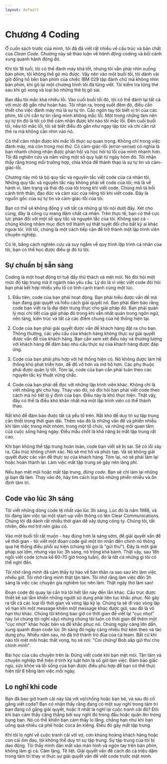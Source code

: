 ```yaml
---
layout: default
---
```


# Chương 4 Coding

Ở cuốn sách trước của mình, tôi đã đã viết rất nhiều về cấu trúc và bản chất của _Clean Code_. Chương này sẽ thảo luận về _hành động_ coding và bối cảnh xung quanh hành động đó.

Khi tôi 18 tuổi, tôi có thể đánh máy khá tốt, nhưng tôi vẫn phải nhìn xuống bàn phím, tôi không thể gõ mù được. Vậy nên vào một buổi tối, tôi dành vài giờ đồng hồ bên bàn phím của chiếc IBM 029 tập đánh chữ mà không nhìn bàn phím, khi gõ lại một chương trình tôi đã từng viết. Tôi kiểm tra từng thẻ sau khi gõ xong và loại bỏ những thẻ bị gõ sai.

Ban đầu tôi mắc khá nhiều lỗi. Vào cuối buổi tối đó, tôi có thể đánh lại tất cả với mức độ gần như hoàn hảo. Tôi nhận ra, trong suốt đêm đó, điều cần thiết cho việc đánh máy mù là sự tự tin. Các ngón tay tôi biết vị trí của các phím, tôi chỉ cần tự tin rằng mình không mắc lỗi. Một trong những làm nên sự tự tin đó là tôi có thể cảm nhận được khi nào tôi mắc lỗi. Đến cuối buổi tối, nếu tôi mắc lỗi, tôi sẽ biết điều đó gần như ngay lập tức và chỉ cần rút thẻ ra mà không cần nhìn vào nó.

Có thể cảm nhận được khi mắc lỗi thực sự quan trọng. Không chỉ trong việc đánh máy, mà còn trong mọi thứ. Có cảm-giác-lỗi (error-sense) có nghĩa là bạn nhanh chóng nhận được phản hồi và học hỏi từ lỗi của mình nhanh hơn. Tôi đã nghiên cứu và nắm vững một số quy luật từ ngày hôm đó. Tôi nhận thấy rằng trong mỗi trường hợp, chìa khóa để thành thạo là sự tự tin và cảm-giác-lỗi.

Chương này mô tả bộ quy tắc và nguyên tắc viết code của cá nhân tôi. Những quy tắc và nguyên tắc này không phải về code của tôi; mà là về hành vi, tâm trạng và thái độ của tôi trong khi viết code. Chúng mô tả bối cảnh tinh thần, đạo đức và cảm xúc của riêng tôi khi viết code. Đây là nguồn gốc của sự tự tin và cảm-giác-lỗi của tôi.

Bạn có thể sẽ không đồng ý với tất cả những gì tôi nói dưới đây. Xét cho cùng, đây là công cụ mang đậm chất cá nhân. Trên thực tế, bạn có thể cực lực phản đối với một số quy tắc và nguyên tắc của tôi. Không sao cả - chúng không nhằm mục đích trở thành sự thật tuyệt đối cho bất kỳ ai khác ngoài tôi. Với tôi, chúng là một cách tiếp cận để trở thành một lập trình viên chuyên nghiệp.

Có lẽ, bằng cách nghiên cứu và suy ngẫm về quy trình lập trình cá nhân của tôi, bạn có thể học được điều gì đó từ tôi.

## Sự chuẩn bị sẵn sàng

Coding là một hoạt động trí tuệ đầy thử thách và mệt mỏi. Nó đòi hỏi một mức độ tập trung mà ít ngành nào yêu cầu. Lý do là vì việc viết code đòi hỏi bạn phải kết hợp nhiều yếu tố có tính cạnh tranh cùng một lúc.

1. Đầu tiên, code của bạn phải hoạt động. Bạn phải hiểu được vấn đề mà bạn đang giải quyết và hiểu cách giải quyết nó. Bạn phải đảm bảo rằng code bạn viết ra là đại diện trung thực cho giải pháp đó. Bạn phải quản lý mọi chi tiết của giải pháp đó trong khi vẫn nhất quán trong ngôn ngữ, nền tảng, kiến trúc và tất cả các điểm chung của hệ thống hiện tại.

2. Code của bạn phải giải quyết được vấn đề khách hàng đặt ra cho bạn. Thông thường, các yêu cầu của khách hàng không thực sự giải quyết được vấn đề của khách hàng. Bạn cần xem xét điều này và thương lượng với khách hàng để đảm bảo nhu cầu thực sự của khách hàng được đáp ứng.

3. Code của bạn phải phù hợp với hệ thống hiện có. Nó không được làm hệ thống khó phát triển hơn, dễ đổ vỡ hơn và mờ hồ hơn. Các phụ thuộc phải được quản lý tốt. Tóm lại, code của bạn cần phải tuân theo các nguyên tắc kỹ thuật vững chắc.

4. Code của bạn phải dễ đọc với những lập trình viên khác. Không chỉ là viết những ghi chú hay. Thay vào đó, nó đòi hỏi bạn phải viết code theo cách mà nó tiết lộ ý định của bạn. Điều này là khó thực hiện. Thật vậy, đây có thể là điều khó khăn nhất mà một lập trình viên có thể thành thạo.

Rất khó để đảm bảo được tất cả yếu tố trên. Rất khó để duy trì sự tập trung cần thiết trong thời gian dài. Thêm vào đó là những vấn đề và phiền nhiễu khi làm việc trong một nhóm, trong một tổ chức, và những mối quan tâm của cuộc sống hàng ngày. Điều mấu chốt là khả năng bị mất tập trung rất cao.

Khi bạn không thể tập trung hoàn toàn, code bạn viết sẽ bị sai. Sẽ có lỗi xảy ra. Cấu trúc không chính xác. Nó sẽ mơ hồ và phức tạp. Và sẽ không giải quyết được các vấn đề thực sự của khách hàng. Tóm lại, nó sẽ phải làm lại hoặc hoàn thành lại. Làm việc mất tập trung sẽ gây nên lãng phí.

Nếu bạn mệt mỏi hoặc mất tập trung, _đừng code_. Bạn sẽ chỉ làm lại những gì bạn đã làm. Thay vào đó, hãy tìm cách loại bỏ những phiền nhiễu và ổn định tâm trí.

## Code vào lúc 3h sáng

Tôi viết những dòng code tệ nhất vào lúc 3h sáng. Lúc đó là năm 1988, và tôi đang làm việc tại một start-up viễn thông có tên Clear Communications. Chúng tôi đã dành rất nhiều thời gian để xây dựng công ty. Chúng tôi, tất nhiên, đều mơ trở nên giàu có.

Vào một buổi tối rất muộn - hay đúng hơn là sáng sớm, để giải quyết vấn đề về thời gian - tôi viết một đoạn code gửi một tin nhắn đến chính nó thông qua hệ thống điều phối sự kiện (chúng tôi gọi là "gửi thư"). Đây là một giải pháp _sai lầm_, nhưng vào lúc 3h sáng, nó trông khá bảnh. Thật vậy, sau 18h ngồi viết code (chưa kể 60-70 giờ trong tuần), đó là _tất cả_ những gì tôi có thể nghĩ đến.

Tôi nhớ rằng mình đã cảm thấy tự hào về bản thân ra sao sau khi làm việc nhiều giờ. Tôi nhớ rằng mình thật tận tâm. Tôi nhớ rằng làm việc đến 3h sáng là việc các chuyên gia nghiêm túc nên làm. Thật ngây thơ làm sao!

Đoạn code đó quay lại cắn trả tôi hết lần này đến lần khác. Cấu trúc được thiết kế sai lầm khiến những người sử dụng phải liên tục khắc phục. Nó gây ra tất cả các loại lỗi thời gian và vòng lặp kỳ lạ. Chúng ta sẽ đi vào vòng lặp vô hạn khi một message khiến một message khác được gửi, sau đó là vô hạn thư khác. Chúng tôi không bao giờ có thời gian để viết lại "cục nhọt" này (vì chúng tôi nghĩ vậy) nhưng chúng tôi luôn có thời gian để thêm một "cục nhọt" khác hoặc bản vá để khắc phục nó. Chúng ngày càng lớn dần, xung quanh đoạn code lúc 3h sáng đó ngày càng nhiều thứ kèm theo và tác dụng phụ. Nhiều năm sau, nó đã trở thành trò đùa của cả team. Bất cứ khi nào tôi mệt mỏi hoặc thất vọng, họ sẽ nói: "Coi chừng! Bob sắp gửi thư cho chính mình".

Bài học của câu chuyện trên là: Đừng viết code khi bạn mệt mỏi. Tận tâm và chuyên nghiệp thể hiện ở tính kỷ luật hơn là số giờ làm việc. Đảm bảo giấc ngủ, sức khỏe và lối sống của bạn được điều phù hợp để bạn có thể thực hiện _tốt_ 8 tiếng làm việc mỗi ngày.

## Lo nghĩ khi code

Bạn đã bao giờ tranh cãi nảy lửa với vợ/chồng hoặc bạn bè, và sau đó cố gắng viết code? Bạn có nhận thấy rằng đang có một suy nghĩ trong tâm trí bạn đang cố gắng giải quyết, hoặc ít nhất là nghĩ lại cuộc tranh cãi đó? Đôi khi bạn cảm thấy căng thẳng bởi suy nghĩ đó trong đầu hoặc quặn lên trong bụng bạn. Nó có thể khiến bạn cảm thấy lo lắng, chẳng hạn như khi bạn uống quá nhiều cà phê hoặc coca ăn kiêng. Điều đó gây mất tập trung.

Khi tôi lo nghĩ về cuộc tranh cãi với vợ, cơn khủng hoảng khách hàng hoặc con cái ốm đau, tôi không thể duy trì sự tập trung. Sự tập trung của tôi bị dao động. Tôi thấy mình dán mắt vào màn hình và ngón tay trên bàn phím, không làm gì cả. Câm lặng. Tê liệt. Giải quyết vấn đề cách đó cả triệu dặm trong tâm trí thay vì thực sự giải quyết vấn đề viết code trước mặt mình.
